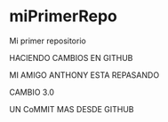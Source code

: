 # miPrimerRepo
Mi primer repositorio

HACIENDO CAMBIOS EN GITHUB 

MI AMIGO ANTHONY ESTA REPASANDO 

CAMBIO 3.0

UN CoMMIT MAS DESDE GITHUB
